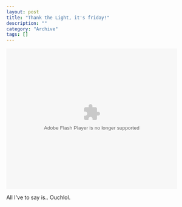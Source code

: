 ```yaml
--- 
layout: post 
title: "Thank the Light, it's friday!"
description: ""
category: "Archive"
tags: []
---  
```

<object width="450" height="370"><param name="movie" value="http://www.liveleak.com/e/0bd_1222963986"></param><param name="wmode" value="transparent"></param><embed src="http://www.liveleak.com/e/0bd_1222963986" type="application/x-shockwave-flash" wmode="transparent" width="450" height="370"></embed></object>



All I've to say is.. Ouchlol.